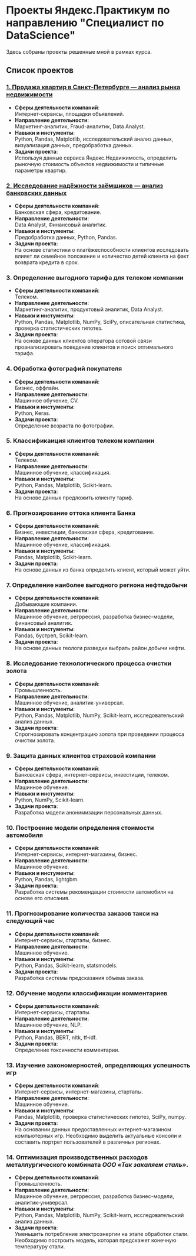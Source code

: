 # Проекты Яндекс.Практикум по направлению "Специалист по DataScience"
Здесь собраны проекты решенные мной в рамках курса.
## Список проектов

### [1. Продажа квартир в Санкт-Петербурге — анализ рынка недвижимости](https://github.com/ViktorZyuzin/Portfolio-YandexPracticum/blob/main/Исследование%20объявлений%20о%20продаже%20квартир/Исследование%20объявлений%20о%20продаже%20квартир.ipynb)
- **Сферы деятельности компаний**:\
  Интернет-сервисы, площадки объявлений. 
- **Направление деятельности**:\
  Маркетинг-аналитик, Fraud-аналитик, Data Analyst. 
- **Навыки и инстументы**:\
 Python, Pandas, Matplotlib, исследовательский анализ данных, визуализация данных, предобработка данных.
- **Задачи проекта**:\
  Используя данные сервиса Яндекс.Недвижимость, определить рыночную стоимость объектов недвижимости и типичные параметры квартир.

### [2. Исследование надёжности заёмщиков — анализ банковских данных](https://github.com/ViktorZyuzin/Portfolio-YandexPracticum/blob/main/Исследование%20надежности%20заемщиков/Исследование%20надежности%20заемщиков.ipynb)
- **Сферы деятельности компаний**:\
  Банковская сфера, кредитование. 
- **Направление деятельности**:\
  Data Analyst, Финансовый аналитик. 
- **Навыки и инстументы**:\
  Предобработка данных, Python, Pandas.
- **Задачи проекта**:\
  На основе статистики о платёжеспособности клиентов исследовать влияет ли семейное положение и количество детей клиента на факт возврата кредита в срок.

### 3. Определение выгодного тарифа для телеком компании
- **Сферы деятельности компаний**:\
  Телеком.
- **Направление деятельности**:\
  Маркетинг-аналитик, продуктовый аналитик, Data Analyst.
- **Навыки и инстументы**:\
  Python, Pandas, Matplotlib, NumPy, SciPy, описательная статистика, проверка статистических гипотез.
- **Задачи проекта**:\
  На основе данных клиентов оператора сотовой связи проанализировать поведение клиентов и поиск оптимального тарифа.

### 4. Обработка фотографий покупателя
- **Сферы деятельности компаний**:\
  Бизнес, оффлайн.
- **Направление деятельности**:\
  Машинное обучение, CV.
- **Навыки и инстументы**:\
  Python, Keras.
- **Задачи проекта**:\
  Определение возраста по фотографии.

### 5. Классификаиция клиентов телеком компании
- **Сферы деятельности компаний**:\
  Телеком.
- **Направление деятельности**:\
  Машинное обучение, классификация.
- **Навыки и инстументы**:\
  Python, Pandas, Matplotlib, Scikit-learn.
- **Задачи проекта**:\
  На основе данных предложить клиенту тариф.

### 6. Прогнозирование оттока клиента Банка
- **Сферы деятельности компаний**:\
  Бизнес, инвестиции, банковская сфера, кредитование.
- **Направление деятельности**:\
  Машинное обучение, классификация.
- **Навыки и инстументы**:\
  Pandas, Matplotlib, Scikit-learn.
- **Задачи проекта**:\
  На основе данных из банка определить клиент, который может уйти.

### 7. Определение наиболее выгодного региона нефтедобычи
- **Сферы деятельности компаний**:\
  Добывающие компании.
- **Направление деятельности**:\
  Машинное обучение, регррессия, разработка бизнес-модели, финансовый аналитик.
- **Навыки и инстументы**:\
  Pandas, бустреп, Scikit-learn.
- **Задачи проекта**:\
  На основе данных геологи разведки выбрать район добычи нефти.

### 8. Исследование технологического процесса очистки золота
- **Сферы деятельности компаний**:\
  Промышленность.
- **Направление деятельности**:\
  Машинное обучение, аналитик-универсал.
- **Навыки и инстументы**:\
  Python, Pandas, Matplotlib, NumPy, Scikit-learn, исследовательский анализ данных.
- **Задачи проекта**:\
  Спрогнозировать концентрацию золота при проведении процесса очистки золота.

### 9. Защита данных клиентов страховой компании
- **Сферы деятельности компаний**:\
  Банковская сфера, интернет-сервисы, инвестиции, телеком.
- **Направление деятельности**:\
  Машинное обучение.
- **Навыки и инстументы**:\
  Python, NumPy, Scikit-learn.
- **Задачи проекта**:\
  Разработка модели анонимизации персональных данных.

### 10. Построение модели определения стоимости автомобиля
- **Сферы деятельности компаний**:\
  Интернет-сервисы, интернет-магазины, бизнес.
- **Направление деятельности**:\
  Машинное обучение.
- **Навыки и инстументы**:\
  Python, Pandas, lightgbm.
- **Задачи проекта**:\
  Разработка системы рекомендации стоимости автомобиля на основе его описания.

### 11. Прогнозирование количества заказов такси на следующий час
- **Сферы деятельности компаний**:\
  Интернет-сервисы, стартапы, бизнес.
- **Направление деятельности**:\
  Машинное обучение.
- **Навыки и инстументы**:\
  Python, Pandas, Scikit-learn, statsmodels.
- **Задачи проекта**:\
  Разработка системы предсказания объема заказа.

### 12. Обучение модели классификации комментариев
- **Сферы деятельности компаний**:\
  Интернет-сервисы, стартапы.
- **Направление деятельности**:\
  Машинное обучение, NLP.
- **Навыки и инстументы**:\
  Python, Pandas, BERT, nltk, tf-idf.
- **Задачи проекта**:\
  Определение токсичности комментарии.

### 13. Изучение закономерностей, определяющих успешность игр
- **Сферы деятельности компаний**:\
  Интернет-сервисы, интернет-магазины, стартапы.
- **Направление деятельности**:\
  Машинное обучение.
- **Навыки и инстументы**:\
  Pandas, Matplotlib, проверка статистических гипотез, SciPy, numpy.
- **Задачи проекта**:\
  На основании данных предоставленных интернет-магазином компьютерных игр. Необходимо выделить актуальные консоли и составить портрет пользователей в различных регионах.

### 14. Оптимизация производственных расходов металлургического комбината <i>ООО «Так закаляем сталь»</i>. 
- **Сферы деятельности компаний**:\
  Промышленность.
- **Направление деятельности**:\
  Машинное обучение, регррессия, разработка бизнес-модели, аналитик-универсал.
- **Навыки и инстументы**:\
  Python, Pandas, Matplotlib, NumPy, Scikit-learn, исследовательский анализ данных.
- **Задачи проекта**:\
  Уменьшить потребление электроэнергии на этапе обработки стали. Необходимо построить модель, которая предскажет конечную температуру стали.

